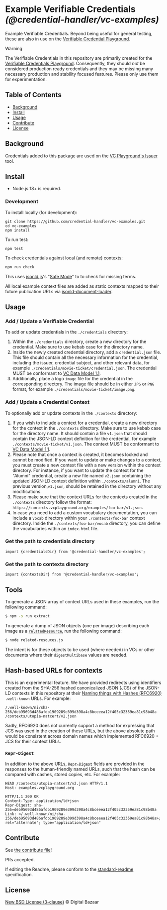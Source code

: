 # Example Verifiable Credentials _(@credential-handler/vc-examples)_

Example Verifiable Credentials. Beyond being useful for general testing, these
are also in use on the [Verifiable Credential Playground](https://vcplayground.org/).

> [!WARNING]
> The Verifiable Credentials in this repository are primarily created for the
> [Verifiable Credentials Playground](https://vcplayground.org/). Consequently,
> they should _not_ be considered production ready credentials and they may be
> missing many necessary production and stability focused features. Please only
> use them for experimentation.

## Table of Contents

- [Background](#background)
- [Install](#install)
- [Usage](#usage)
- [Contribute](#contribute)
- [License](#license)

## Background

Credentials added to this package are used on the [VC Playground's Issuer](https://vcplayground.org/issuer)
tool.

## Install

- Node.js 18+ is required.

### Development

To install locally (for development):

```
git clone https://github.com/credential-handler/vc-examples.git
cd vc-examples
npm install
```

To run test:

```
npm test
```

To check credentials against local (and remote) contexts:

```sh
npm run check
```

This uses [jsonld.js](https://github.com/digitalbazaar/jsonld.js)'s
"[Safe Mode](https://github.com/digitalbazaar/jsonld.js?tab=readme-ov-file#safe-mode)"
to to check for missing terms.

All local example context files are added as static contexts mapped to their
future publication URLs via
[jsonld-document-loader](https://github.com/digitalbazaar/jsonld-document-loader).

## Usage

### Add / Update a Verifiable Credential

To add or update credentials in the `./credentials` directory:

1. Within the `./credentials` directory, create a new directory for the
credential. Make sure to use kebab case for the directory name.
2. Inside the newly created credential directory, add a `credential.json` file.
This file should contain all the necessary information for the credential,
including the issuer, credential subject, and other relevant data, for example
`./credentials/movie-ticket/credential.json`. The credential MUST be conformant
to [VC Data Model 1.1](https://www.w3.org/TR/vc-data-model#credentials).
3. Additionally, place a logo `image` file for the credential in the
corresponding directory. The image file should be in either `JPG` or `PNG`
format, for example `./credentials/movie-ticket/image.png`.

### Add / Update a Credential Context

To optionally add or update contexts in the `./contexts` directory:

1. If you wish to include a context for a credential, create a new directory
for the context in the `./contexts` directory. Make sure to use kebab case for
the directory name. It should contain a file `v1.json` that should contain the
JSON-LD context definition for the credential, for example
`./contexts/movie-ticket/v1.json`. The context MUST be conformant
to [VC Data Model 1.1](https://www.w3.org/TR/vc-data-model/#contexts).
2. Please note that once a context is created, it becomes locked and cannot be
modified. If you want to update or make changes to a context, you must create a
new context file with a new version within the context directory. For instance,
if you want to update the context for the "Alumni" credential, create a new file
named `v2.json` containing the updated JSON-LD context definition within
`./contexts/alumni`. The previous version,`v1.json`, should be retained in the
directory without any modifications.
3. Please make sure that the context URLs for the contexts created in the
`./contexts` directory follow the format:
`https://contexts.vcplayground.org/examples/foo-bar/v1.json`.
4. In case you need to add a custom vocabulary documentation, you can include a
`vocab` directory within your `./contexts/foo-bar` context directory. Inside the
`./contexts/foo-bar/vocab` directory, you can define the vocabularies within an
`index.html` file.

### Get the path to credentials directory
```
import {credentialsDir} from '@credential-handler/vc-examples';
```

### Get the path to contexts directory
```
import {contextsDir} from '@credential-handler/vc-examples';
```

## Tools

To generate a JSON array of context URLs used in these examples, run the
following command:

```sh
$ npm -s run extract
```

To generate a dump of JSON objects (one per image) describing each image as a
[`relatedResource`](https://www.w3.org/TR/vc-data-model-2.0/#integrity-of-related-resources),
run the following command:

```sh
$ node related-resouces.js
```

The intent is for these objects to be used (where needed) in VCs or other
documents where their `digestMultibase` values are needed.

## Hash-based URLs for contexts

This is an experimental feature. We have provided redirects using identifiers
created from the SHA-256 hashed canonicalized JSON (JCS) of the JSON-LD contexts
in this repository at their
[Naming things with Hashes (RFC6920)](https://www.rfc-editor.org/rfc/rfc6920.html)
`.well-known` URLs. For example:

```
/.well-known/ni/sha-256/deb95693d486afdb1909289e399d398a4c8bceeea12f405c32359ea81c98b48a /contexts/utopia-natcert/v2.json
```

Sadly, RFC6920 does not currently support a method for expressing that JCS was
used in the creation of these URLs, but the above absolute path would be
consistent across domain names which implemented RFC6920 + JCS for their context
URLs.

### `Repr-Digest`

In addition to the above URLs,
[`Repr-Digest`](https://datatracker.ietf.org/doc/html/rfc9530#name-the-repr-digest-field)
fields are provided in the responses to the human-friendly named URLs, such that
the hash can be compared with cashes, stored copies, etc. For example:

```http
HEAD /contexts/utopia-natcert/v2.json HTTP/1.1
Host: examples.vcplayground.org
```

```http
HTTP/1.1 200 OK
Content-Type: application/ld+json
Repr-Digest: sha-256=deb95693d486afdb1909289e399d398a4c8bceeea12f405c32359ea81c98b48a
Link: </.well-known/ni/sha-256/deb95693d486afdb1909289e399d398a4c8bceeea12f405c32359ea81c98b48a>; rel="alternate"; type="application/ld+json"
```

## Contribute

See [the contribute file](https://github.com/digitalbazaar/bedrock/blob/master/CONTRIBUTING.md)!

PRs accepted.

If editing the Readme, please conform to the
[standard-readme](https://github.com/RichardLitt/standard-readme) specification.

## License

[New BSD License (3-clause)](LICENSE) © Digital Bazaar
